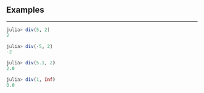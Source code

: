 ## Examples
---
```julia
julia> div(5, 2)
2

julia> div(-5, 2)
-2

julia> div(5.1, 2)
2.0

julia> div(1, Inf)
0.0
```
